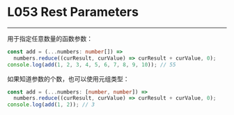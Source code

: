 # L053 Rest Parameters
---

用于指定任意数量的函数参数：

```ts
const add = (...numbers: number[]) =>
  numbers.reduce((curResult, curValue) => curResult + curValue, 0);
console.log(add(1, 2, 3, 4, 5, 6, 7, 8, 9, 10)); // 55
```

如果知道参数的个数，也可以使用元组类型：

```ts
const add = (...numbers: [number, number]) =>
  numbers.reduce((curResult, curValue) => curResult + curValue, 0);
console.log(add(1, 2)); // 3
```

